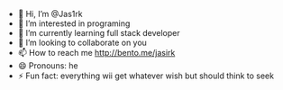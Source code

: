 - 👋 Hi, I’m @Jas1rk
- 👀 I’m interested in programing
- 🌱 I’m currently learning full stack developer 
- 💞️ I’m looking to collaborate on you
- 📫 How to reach me http://bento.me/jasirk
- 😄 Pronouns: he
- ⚡ Fun fact: everything wii get whatever wish but should think to seek

<!---
Jas1rk/Jas1rk is a ✨ special ✨ repository because its `README.md` (this file) appears on your GitHub profile.
You can click the Preview link to take a look at your changes.
--->

